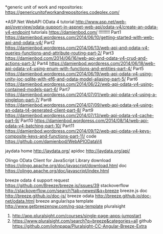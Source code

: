 *generic unit of work and repositories:
https://genericunitofworkandrepositories.codeplex.com/

*ASP.Net WebAPI OData 4
tutorial http://www.asp.net/web-api/overview/odata-support-in-aspnet-web-api/odata-v4/create-an-odata-v4-endpoint
tutorials https://damienbod.com/ !!!!!!!!!
Part1 https://damienbod.wordpress.com/2014/06/10/getting-started-with-web-api-and-odata-v4/
Part2 https://damienbod.wordpress.com/2014/06/13/web-api-and-odata-v4-queries-functions-and-attribute-routing-part-2/
Part3 https://damienbod.com/2014/06/16/web-api-and-odata-v4-crud-and-actions-part-3/
Part4 https://damienbod.wordpress.com/2014/06/18/web-api-odata-v4-using-enum-with-functions-and-entities-part-4/
Part5 https://damienbod.wordpress.com/2014/06/19/web-api-odata-v4-using-unity-ioc-sqlite-with-ef6-and-odata-model-aliasing-part-5/
Part6 https://damienbod.wordpress.com/2014/06/22/web-api-odata-v4-using-contained-models-part-6/
Part7 https://damienbod.wordpress.com/2014/07/01/web-api-odata-v4-using-a-singleton-part-7/
Part8 https://damienbod.wordpress.com/2014/07/09/web-api-odata-v4-using-an-odata-t4-generated-client-part-8/
Part9 https://damienbod.wordpress.com/2014/07/13/web-api-odata-v4-cache-part-9/
Part10 https://damienbod.wordpress.com/2014/08/14/web-api-odata-v4-batching-part-10/
Part11 https://damienbod.wordpress.com/2014/09/12/web-api-odata-v4-keys-composite-keys-and-functions-part-11/
code https://github.com/damienbod/WebAPIODataV4

jaydata
home http://jaydata.org/
apidoc http://jaydata.org/api/

Olingo OData Client for JavaScript Library
download https://olingo.apache.org/doc/javascript/download.html
doc https://olingo.apache.org/doc/javascript/index.html

breeze
odata 4 support request https://github.com/Breeze/breeze.js/issues/39
stackoverflow http://stackoverflow.com/search?tab=newest&q=breeze
breeze.js doc http://breeze.github.io/doc-js/
breeze odata http://breeze.github.io/doc-net/odata.html
breeze angular/spa template http://www.getbreezenow.com/ng-spa-template
pluralsight 
1) http://app.pluralsight.com/courses/single-page-apps-jumpstart
2) https://www.pluralsight.com/search?q=breeze&categories=all
github https://github.com/johnpapa/Pluralsight-CC-Angular-Breeze-Extra


